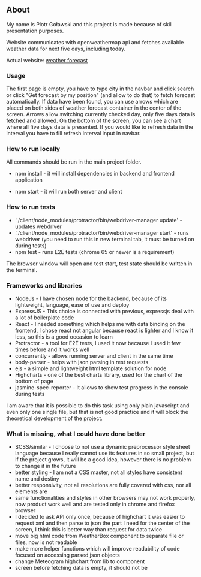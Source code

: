 ## About
My name is Piotr Goławski and this project is made because of skill presentation purposes.

Website communicates with openweathermap api and fetches available weather data for next five days, including today.

Actual website: [weather forecast](https://pg-weather-forecast.herokuapp.com/)

### Usage
The first page is empty, you have to type city in the navbar and click search or click "Get forecast by my position" (and allow to do that) to fetch forecast automatically. 
If data have been found, you can use arrows which are placed on both sides of weather forecast container in the center of the screen. Arrows allow switching currently checked day, only five days data is fetched and allowed.
On the bottom of the screen, you can see a chart where all five days data is presented. 
If you would like to refresh data in the interval you have to fill refresh interval input in navbar.

### How to run locally
All commands should be run in the main project folder.

 - npm install - it will install dependencies in backend and frontend application
 
 - npm start - it will run both server and client
 
### How to run tests
 - './client/node_modules/protractor/bin/webdriver-manager update' - updates webdriver
 - './client/node_modules/protractor/bin/webdriver-manager start' - runs webdriver (you need to run this in new terminal tab, it must be turned on during tests)
 - npm test - runs E2E tests (chrome 65 or newer is a requirement)
 
 The browser window will open and test start, test state should be written in the terminal.
 
### Frameworks and libraries
- NodeJs - I have chosen node for the backend, because of its lightweight, language, ease of use and deploy
- ExpressJS - This choice is connected with previous, expressjs deal with a lot of boilerplate code
- React - I needed something which helps me with data binding on the frontend, I chose react not angular because react is lighter and I know it less, so this is a good occasion to learn
- Protractor - a tool for E2E tests, I used it now because I used it few times before and it works well
- concurrently - allows running server and client in the same time
- body-parser - helps with json parsing in rest requests
- ejs - a simple and lightweight html template solution for node
- Highcharts - one of the best charts library, used for the chart of the bottom of page
- jasmine-spec-reporter - It allows to show test progress in the console during tests

I am aware that it is possible to do this task using only plain javascirpt and even only one single file, but that is not good practice and it will block the theoretical development of the project.

### What is missing, what I could have done better 
- SCSS/similar - I choose to not use a dynamic preprocessor style sheet language because I really cannot use its features in so small project, but if the project grows, it will be a good idea, 
however there is no problem to change it in the future
- better styling - I am not a CSS master, not all styles have consistent name and destiny
- better responsivity, not all resolutions are fully covered with css, nor all elements are
- same functionalities and styles in other browsers may not work properly, now product work well and are tested only in chrome and firefox browser
- I decided to ask API only once, because of highchart it was easier to request xml and then parse to json the part I need for the center of the screen, I think this is better way than request for 
data twice
- move big html code from WeatherBox component to separate file or files, now is not readable
- make more helper functions which will improve readability of code focused on accessing parsed json objects
- change Meteogram highchart from lib to component 
- screen before fetching data is empty, it should not be
